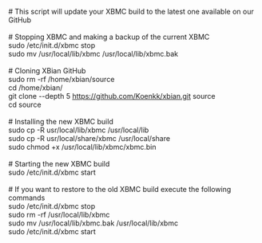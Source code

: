 \# This script will update your XBMC build to the latest one available on our GitHub<br />
<br />
\# Stopping XBMC and making a backup of the current XBMC<br />
sudo /etc/init.d/xbmc stop<br />
sudo mv /usr/local/lib/xbmc /usr/local/lib/xbmc.bak<br />
<br />
\# Cloning XBian GitHub<br />
sudo rm -rf /home/xbian/source<br />
cd /home/xbian/<br />
git clone --depth 5 https://github.com/Koenkk/xbian.git source<br />
cd source<br />
<br />
\# Installing the new XBMC build<br />
sudo cp -R usr/local/lib/xbmc /usr/local/lib<br />
sudo cp -R usr/local/share/xbmc /usr/local/share<br />
sudo chmod +x /usr/local/lib/xbmc/xbmc.bin<br />
<br />
\# Starting the new XBMC build<br />
sudo /etc/init.d/xbmc start<br />
<br />
\# If you want to restore to the old XBMC build execute the following commands<br />
sudo /etc/init.d/xbmc stop<br />
sudo rm -rf /usr/local/lib/xbmc<br />
sudo mv /usr/local/lib/xbmc.bak /usr/local/lib/xbmc<br />
sudo /etc/init.d/xbmc start<br />